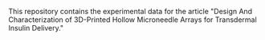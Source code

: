 This repository contains the experimental data for the article "Design And Characterization of 3D-Printed Hollow Microneedle Arrays for Transdermal Insulin Delivery."

